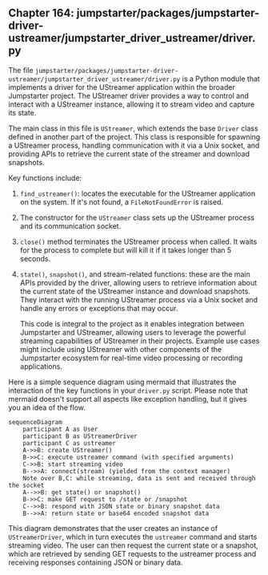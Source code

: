 ## Chapter 164: jumpstarter/packages/jumpstarter-driver-ustreamer/jumpstarter_driver_ustreamer/driver.py

 The file `jumpstarter/packages/jumpstarter-driver-ustreamer/jumpstarter_driver_ustreamer/driver.py` is a Python module that implements a driver for the UStreamer application within the broader Jumpstarter project. The UStreamer driver provides a way to control and interact with a UStreamer instance, allowing it to stream video and capture its state.

   The main class in this file is `UStreamer`, which extends the base `Driver` class defined in another part of the project. This class is responsible for spawning a UStreamer process, handling communication with it via a Unix socket, and providing APIs to retrieve the current state of the streamer and download snapshots.

   Key functions include:

1. `find_ustreamer()`: locates the executable for the UStreamer application on the system. If it's not found, a `FileNotFoundError` is raised.
2. The constructor for the `UStreamer` class sets up the UStreamer process and its communication socket.
3. `close()` method terminates the UStreamer process when called. It waits for the process to complete but will kill it if it takes longer than 5 seconds.
4. `state()`, `snapshot()`, and stream-related functions: these are the main APIs provided by the driver, allowing users to retrieve information about the current state of the UStreamer instance and download snapshots. They interact with the running UStreamer process via a Unix socket and handle any errors or exceptions that may occur.

   This code is integral to the project as it enables integration between Jumpstarter and UStreamer, allowing users to leverage the powerful streaming capabilities of UStreamer in their projects. Example use cases might include using UStreamer with other components of the Jumpstarter ecosystem for real-time video processing or recording applications.

 Here is a simple sequence diagram using mermaid that illustrates the interaction of the key functions in your `driver.py` script. Please note that mermaid doesn't support all aspects like exception handling, but it gives you an idea of the flow.

```mermaid
sequenceDiagram
    participant A as User
    participant B as UStreamerDriver
    participant C as ustreamer
    A->>B: create UStreamer()
    B->>C: execute ustreamer command (with specified arguments)
    C->>B: start streaming video
    B-->>A: connect(stream) (yielded from the context manager)
    Note over B,C: while streaming, data is sent and received through the socket
    A-->>B: get state() or snapshot()
    B->>C: make GET request to /state or /snapshot
    C-->>B: respond with JSON state or binary snapshot data
    B-->>A: return state or base64 encoded snapshot data
```

This diagram demonstrates that the user creates an instance of `UStreamerDriver`, which in turn executes the `ustreamer` command and starts streaming video. The user can then request the current state or a snapshot, which are retrieved by sending GET requests to the ustreamer process and receiving responses containing JSON or binary data.